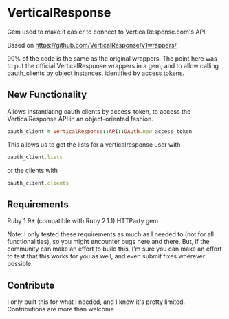 VerticalResponse
================

Gem used to make it easier to connect to VerticalResponse.com's API

Based on https://github.com/VerticalResponse/v1wrappers/

90% of the code is the same as the original wrappers. The point here was to put the official VerticalResponse wrappers in a gem, and to allow calling oauth_clients by object instances, identified by access tokens.

New Functionality
-----------------

Allows instantiating oauth clients by access_token, to access the VerticalResponse API in an object-oriented fashion.

```ruby
oauth_client = VerticalResponse::API::OAuth.new access_token
```

This allows us to get the lists for a verticalresponse user with
```ruby
oauth_client.lists
```

or the clients with
```ruby
oauth_client.clients
```

Requirements
----------
Ruby 1.9+ (compatible with Ruby 2.1.1)
HTTParty gem

Note: I only tested these requirements as much as I needed to (not for all functionalities), so you might encounter bugs here and there. But, if the community can make an effort to build this, I'm sure you can make an effort to test that this works for you as well, and even submit fixes wherever possible.

Contribute
----------
I only built this for what I needed, and I know it's pretty limited. Contributions are more than welcome
